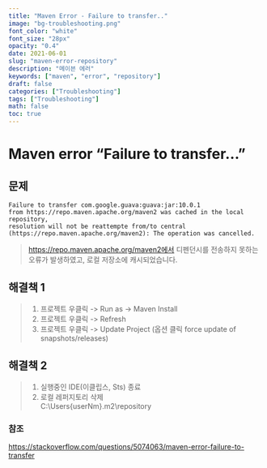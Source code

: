 ```yaml
---
title: "Maven Error - Failure to transfer.."
image: "bg-troubleshooting.png"
font_color: "white"
font_size: "28px"
opacity: "0.4"
date: 2021-06-01
slug: "maven-error-repository"
description: "메이븐 에러"
keywords: ["maven", "error", "repository"]
draft: false
categories: ["Troubleshooting"]
tags: ["Troubleshooting"]
math: false
toc: true
---
```


# Maven error “Failure to transfer…”

## 문제 
```
Failure to transfer com.google.guava:guava:jar:10.0.1 
from https://repo.maven.apache.org/maven2 was cached in the local repository, 
resolution will not be reattempte from/to central (https://repo.maven.apache.org/maven2): The operation was cancelled.
```
> https://repo.maven.apache.org/maven2에서 디펜던시를 전송하지 못하는 오류가 발생하였고, 로컬 저장소에 캐시되었습니다.

## 해결책 1

> 1. 프로젝트 우클릭 -> Run as -> Maven Install
> 2. 프로젝트 우클릭 -> Refresh
> 3. 프로젝트 우클릭 -> Update Project (옵션 클릭 force update of snapshots/releases)

## 해결책 2
> 1. 실행중인 IDE(이클립스, Sts) 종료 
> 2. 로컬 레퍼지토리 삭제  
> C:\Users\{userNm}\.m2\repository



### 참조

<a href="https://stackoverflow.com/questions/5074063/maven-error-failure-to-transfer">https://stackoverflow.com/questions/5074063/maven-error-failure-to-transfer</a>


